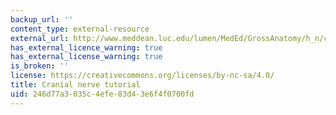 ```yaml
---
backup_url: ''
content_type: external-resource
external_url: http://www.meddean.luc.edu/lumen/MedEd/GrossAnatomy/h_n/cn/cn1/mainframe.htm
has_external_licence_warning: true
has_external_license_warning: true
is_broken: ''
license: https://creativecommons.org/licenses/by-nc-sa/4.0/
title: Cranial nerve tutorial
uid: 246d77a3-035c-4efe-83d4-3e6f4f0700fd
---
```

